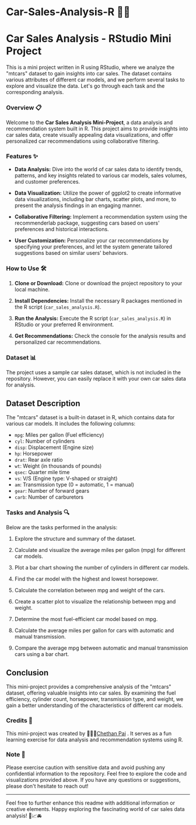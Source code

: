 # Car-Sales-Analysis-R 🚗💨
# Car Sales Analysis - RStudio Mini Project

This is a mini project written in R using RStudio, where we analyze the "mtcars" dataset to gain insights into car sales. The dataset contains various attributes of different car models, and we perform several tasks to explore and visualize the data. Let's go through each task and the corresponding analysis.

### Overview 📋

Welcome to the **Car Sales Analysis Mini-Project**, a data analysis and recommendation system built in R. This project aims to provide insights into car sales data, create visually appealing data visualizations, and offer personalized car recommendations using collaborative filtering.

### Features ✨

- **Data Analysis:** Dive into the world of car sales data to identify trends, patterns, and key insights related to various car models, sales volumes, and customer preferences.

- **Data Visualization:** Utilize the power of ggplot2 to create informative data visualizations, including bar charts, scatter plots, and more, to present the analysis findings in an engaging manner.

- **Collaborative Filtering:** Implement a recommendation system using the recommenderlab package, suggesting cars based on users' preferences and historical interactions.

- **User Customization:** Personalize your car recommendations by specifying your preferences, and let the system generate tailored suggestions based on similar users' behaviors.

### How to Use 🛠️

1. **Clone or Download:** Clone or download the project repository to your local machine.

2. **Install Dependencies:** Install the necessary R packages mentioned in the R script (`car_sales_analysis.R`).

3. **Run the Analysis:** Execute the R script (`car_sales_analysis.R`) in RStudio or your preferred R environment.

4. **Get Recommendations:** Check the console for the analysis results and personalized car recommendations.

### Dataset 📊

The project uses a sample car sales dataset, which is not included in the repository. However, you can easily replace it with your own car sales data for analysis.

## Dataset Description

The "mtcars" dataset is a built-in dataset in R, which contains data for various car models. It includes the following columns:

- `mpg`: Miles per gallon (Fuel efficiency)
- `cyl`: Number of cylinders
- `disp`: Displacement (Engine size)
- `hp`: Horsepower
- `drat`: Rear axle ratio
- `wt`: Weight (in thousands of pounds)
- `qsec`: Quarter mile time
- `vs`: V/S (Engine type: V-shaped or straight)
- `am`: Transmission type (0 = automatic, 1 = manual)
- `gear`: Number of forward gears
- `carb`: Number of carburetors

### Tasks and Analysis 🔍

Below are the tasks performed in the analysis:

1. Explore the structure and summary of the dataset.

2. Calculate and visualize the average miles per gallon (mpg) for different car models.

3. Plot a bar chart showing the number of cylinders in different car models.

4. Find the car model with the highest and lowest horsepower.

5. Calculate the correlation between mpg and weight of the cars.

6. Create a scatter plot to visualize the relationship between mpg and weight.

7. Determine the most fuel-efficient car model based on mpg.

8. Calculate the average miles per gallon for cars with automatic and manual transmission.

9. Compare the average mpg between automatic and manual transmission cars using a bar chart.

## Conclusion

This mini-project provides a comprehensive analysis of the "mtcars" dataset, offering valuable insights into car sales. By examining the fuel efficiency, cylinder count, horsepower, transmission type, and weight, we gain a better understanding of the characteristics of different car models.

### Credits 🙏

This mini-project was created by 🧑🏻‍💻[Chethan Pai](https://github.com/CheetahCodes21) . It serves as a fun learning exercise for data analysis and recommendation systems using R.

### Note 📝

Please exercise caution with sensitive data and avoid pushing any confidential information to the repository.
Feel free to explore the code and visualizations provided above. If you have any questions or suggestions, please don't hesitate to reach out!

---

Feel free to further enhance this readme with additional information or creative elements. Happy exploring the fascinating world of car sales data analysis! 🚀📈🚘

